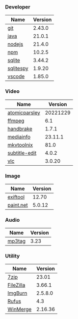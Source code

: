 
### Developer
Name                                                                       | Version
----                                                                       | -------
[git](https://github.com/git-for-windows/git/releases)                     | 2.43.0
[java](https://www.oracle.com/java/technologies/downloads/)                | 21.0.1
[nodejs](https://nodejs.org/en/download/current/)                          | 21.4.0
[npm](https://github.com/npm/cli)                                          | 10.2.5
[sqlite](http://www.sqlite.org/download.html)                              | 3.44.2
[sqlitespy](http://www.yunqa.de/delphi/doku.php/products/sqlitespy/index)  | 1.9.20
[vscode](https://code.visualstudio.com/updates)                            | 1.85.0

### Video
Name                                                                       | Version
----                                                                       | -------
[atomicparsley](https://github.com/wez/atomicparsley)                      | 20221229
[ffmpeg](http://www.ffmpeg.org/download.html)                              | 6.1
[handbrake](http://handbrake.fr/downloads.php)                             | 1.7.1
[mediainfo](http://mediaarea.net/us/MediaInfo/Download/Windows)            | 23.11.1
[mkvtoolnix](https://mkvtoolnix.download/downloads.html)                   | 81.0
[subtitle-edit](https://github.com/SubtitleEdit/subtitleedit/releases)     | 4.0.2
[vlc](https://www.videolan.org/vlc/download-windows.html)                  | 3.0.20

### Image
Name                                                                       | Version
----                                                                       | -------
[exiftool](http://www.sno.phy.queensu.ca/~phil/exiftool/)                  | 12.70
[paint.net](http://www.getpaint.net/download.html)                         | 5.0.12

### Audio
Name                                                                       | Version
----                                                                       | -------
[mp3tag](http://www.mp3tag.de/en/download.html)                            | 3.23

### Utility
Name                                                                       | Version
----                                                                       | -------
[7zip](http://www.7-zip.org/download.html)                                 | 23.01
[FileZilla](https://filezilla-project.org/download.php?show_all=1)         | 3.66.1
[ImgBurn](http://www.imgburn.com/index.php?act=download)                   | 2.5.8.0
[Rufus](https://github.com/pbatard/rufus/releases)                         | 4.3
[WinMerge](http://winmerge.org/downloads/)                                 | 2.16.36
